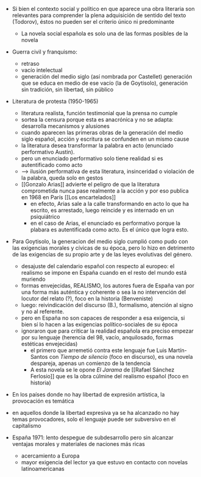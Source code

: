 - Si bien el contexto social y político en que aparece una obra literaria son relevantes para comprender la plena adquisición de sentido del texto (Todorov), éstos no pueden ser el criterio único ni predominante
	- La novela social española es solo una de las formas posibles de la novela
- Guerra civil y franquismo: 
	- retraso 
	- vacío intelectual
	- generación del medio siglo (así nombrada por Castellet) generación que se educa en medio de ese vacío (la de Goytisolo), generación sin tradición, sin libertad, sin público
- Literatura de protesta (1950-1965)
	- literatura realista, función testimonial que la prensa no cumple
	- sortea la censura porque esta es anacrónica y no se adapta: desarrolla mecanismos y alusiones
	- cuando aparecen las primeras obras de la generación del medio siglo español, acción y escritura se confunden en un mismo cause
	- la literatura desea transformar la palabra en acto (enunciado performativo Austin). 
	- pero un enunciado performativo solo tiene realidad si es autentificado como acto
	- --> ilusión performativa de esta literatura, insinceridad o violación de la palabra, queda solo en gestos
	- [[Gonzalo Arias]] advierte el peligro de que la literatura comprometida nunca pase realmente a la acción y por eso publica en 1968 en París [[Los encartelados]]
		- en efecto, Arias sale a la calle transformando en acto lo que ha escrito, es arrestado, luego reincide y es internado en un psiquiátrico 
		- en el caso de Arias, el enunciado es performativo porque la plabara es autentificada como acto. Es el único que logra esto.

- Para Goytisolo, la generacion del medio siglo cumplió como pudo con las exigencias morales y cívicas de su época, pero lo hizo en detrimento de las exigencias de su propio arte y de las leyes evolutivas del género.
	- desajuste del calendario español con respecto al europeo: el realismo se impone en España cuando en el resto del mundo está muriendo
	- formas envejecidas, REALISMO, los autores fuera de España van por una forma más auténtica y coherente o sea la no intervención del locutor del relato (?), foco en la historia (Benveniste)
	- luego: reivindicación del discurso (B.), formalismo, atención al signo y no al referente.
	- pero en España no son capaces de responder a esa exigencia, si bien sí lo hacen a las exigencias político-sociales de su época
	- ignoraron que para criticar la realidad española era preciso empezar por su lenguaje (herencia del 98, vacío, anquilosado, formas estéticas envejecidas)
		- el primero que arremetió contra este lenguaje fue Luis Martín-Santos con *Tiempo de silencio* (foco en discurso), es una novela despareja, apenas un comienzo de la tendencia
		- A esta novela se le opone *El Jarama* de [[Rafael Sánchez Ferlosio]] que es la obra cúlmine del realismo español (foco en historia)

- En los países donde no hay libertad de expresión artística, la provocación es temática
- en aquellos donde la libertad expresiva ya se ha alcanzado no hay temas provocadores, solo el lenguaje puede ser subversivo en el capitalismo
- España 1971: lento despegue de subdesarrollo pero sin alcanzar ventajas morales y materiales de naciones más ricas
	- acercamiento a Europa
	- mayor exigencia del lector ya que estuvo en contacto con novelas latinoamericanas